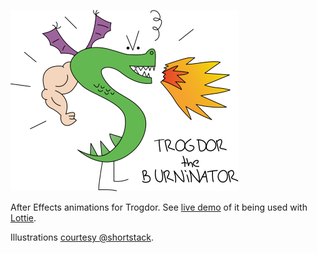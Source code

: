 ![trogdor](trogdor.svg)

After Effects animations for Trogdor. See [live demo](https://www.chadly.net/trogdor/) of it being used with [Lottie](https://airbnb.io/lottie/).

Illustrations [courtesy @shortstack](https://github.com/shortstack/art).
